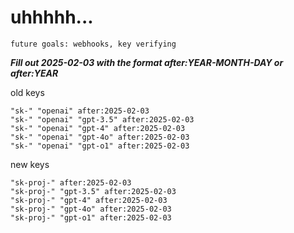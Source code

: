 # uhhhhh...

`future goals: webhooks, key verifying`



***Fill out 2025-02-03 with the format after:YEAR-MONTH-DAY or after:YEAR***

old keys
```
"sk-" "openai" after:2025-02-03
"sk-" "openai" "gpt-3.5" after:2025-02-03
"sk-" "openai" "gpt-4" after:2025-02-03
"sk-" "openai" "gpt-4o" after:2025-02-03
"sk-" "openai" "gpt-o1" after:2025-02-03
```

new keys
```
"sk-proj-" after:2025-02-03
"sk-proj-" "gpt-3.5" after:2025-02-03
"sk-proj-" "gpt-4" after:2025-02-03
"sk-proj-" "gpt-4o" after:2025-02-03
"sk-proj-" "gpt-o1" after:2025-02-03
```
